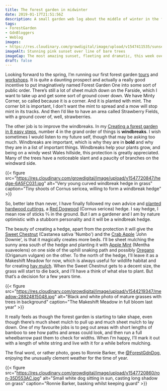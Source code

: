 ```yaml
---
title: The forest garden in midwinter
date: 2019-01-17T21:51:56Z
description: A small garden web log about the middle of winter in the forest garden
tags: 
- ForestGarden
- GdnBloggers
- Weblog
images: 
- https://res.cloudinary.com/growdigital/image/upload/v1547411535/sunset-DF330309.jpg
imageAlt: Stunning pink sunset over line of bare trees
imageCap: The most amazing sunset, fleeting and dramatic, this week over the Ornamental Forest Garden
draft: false
---
```


Looking forward to the spring, I’m running our first forest garden [tours](https://www.airbnb.co.uk/experiences/532342) and [workshops](https://www.airbnb.co.uk/experiences/524767). It is quite a daunting prospect and actually a really good incentive to put imaginatively named Forest Garden One into some sort of public order. There’s still a lot of sheet mulch down on the Farside, which I want to take up and get some sort of ground cover down. We have Minty Corner, so called because it is a corner. And it is planted with mint. The corner bit is important, I don’t want the mint to spread and a mow will stop mint in its tracks. And then I’d like to have an area called Strawberry Fields, with a ground cover of, well, strawberries. 

The other job is to improve the windbreaks. In my [Creating a forest garden in 8 easy steps](https://www.forestgarden.wales/blog/creating-forest-garden-8-steps/), number 4 in the grand order of things is **windbreaks**. I wish sometimes I would listen to my future self, though that may be asking too much. Windbreaks are important, which is why they are in **bold** and why they are in a list of important things. Windbreaks help your plants grow, and being on a windy west Wales hillside, this protection is greatly appreciated. Many of the trees have a noticeable slant and a paucity of branches on the windward side.

{{< figure src="https://res.cloudinary.com/growdigital/image/upload/v1547720847/hedge-6A5FC031.jpg" alt="Very young curved windbreak hedge in grass" caption="Tiny shoots of Cornus sericea, willing to form a windbreak hedge" >}}

So, better late than never, I have finally followed my own advice and [planted hardwood cuttings](https://www.forestgarden.wales/blog/when-is-the-best-time-for-hardwood-cuttings/), a [Red Dogwood](https://pfaf.org/user/plant.aspx?latinname=Cornus+sericea) (Cornus sericea) hedge. I say hedge, I mean row of sticks ⅔ in the ground. But I am a gardener and I am by nature optimistic with a stubborn personality and it will be a windbreak hedge.

The beauty of creating a hedge, apart from the protection it will give the [Sweet Chestnut](https://pfaf.org/user/plant.aspx?latinname=Castanea+sativa) (Castanea sativa 'Numbo') and the [Crab Apple](https://pfaf.org/user/plant.aspx?latinname=Malus+sylvestris) 'John Downie', is that it magically creates more beds. I’ll be sheet mulching the sunny area south of the hedge and planting it with [Apple Mint](https://pfaf.org/user/plant.aspx?latinname=Mentha+suaveolens) (Mentha suaveolens) on one side of the uphill snaking path and possibly [Oregano](https://pfaf.org/user/plant.aspx?latinname=Origanum+vulgare) (Origanum vulgare) on the other. To the north of the hedge, I’ll leave it as a Makeshift Meadow for now, which is always useful for wildlife habitat and for creating [hay mulch](https://pfaf.org/user/plant.aspx?latinname=Origanum+vulgare). When the Sweet Chestnut gets to a decent size, the grass will start to die back, and I’ll have a think of what else to plant. But that’s a decision for a few years time.

{{< figure src="https://res.cloudinary.com/growdigital/image/upload/v1544219347/meadow-28824815048.jpg" alt="Black and white photo of mature grasses with trees in background" caption="The Makeshift Meadow in full bloom last year" >}}

It really feels as though the forest garden is starting to take shape, even though there’s much sheet mulch to pull up and much sheet mulch to lay down. One of my favourite jobs is to peg out areas with short lengths of bamboo to see how paths and areas could look, and then run a full wheelbarrow past them to check for widths. When I’m happy, I’ll mark it out with a length of white string and live with it for a while before mulching.

The final word, or rather photo, goes to Ronnie Barker, the [@ForestGdnDog](https://mobile.twitter.com/ForestGdnDog), enjoying the unusually clement weather for the time of year.

{{< figure src="https://res.cloudinary.com/growdigital/image/upload/v1547720860/ron-35D553AC.jpg" alt="Small white dog sitting in sun, casting long shadow on grass" caption="Ronnie Barker, basking whilst keeping guard" >}}
